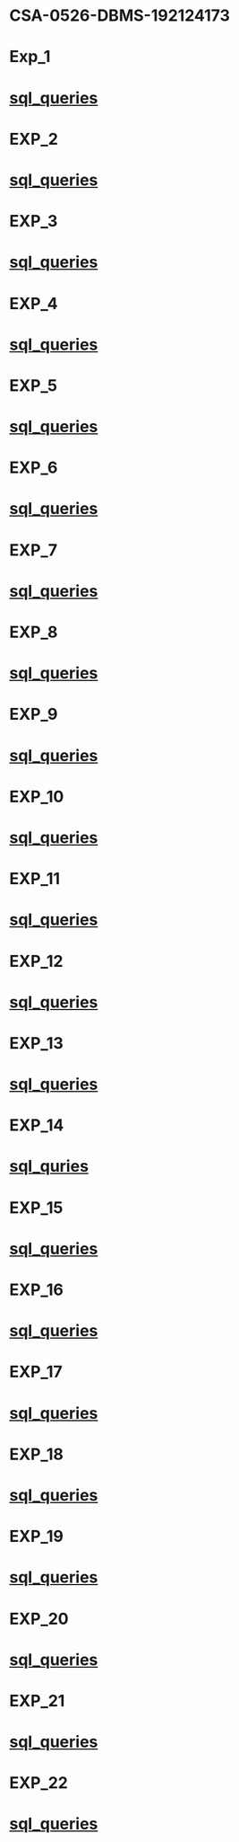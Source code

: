 # CSA-0526-DBMS-192124173 
# Exp_1
# [sql_queries](https://github.com/RajaRajeshwaran03/CSA-0526-DBMS-192124173/blob/main/DBMS-exp1.txt)
# EXP_2
# [sql_queries](https://github.com/RajaRajeshwaran03/CSA-0526-DBMS-192124173/blob/main/DBMS-exp2.txt)
# EXP_3
# [sql_queries](https://github.com/RajaRajeshwaran03/CSA-0526-DBMS-192124173/blob/main/DBMS-exp3.txt)
# EXP_4
# [sql_queries](https://github.com/RajaRajeshwaran03/CSA-0526-DBMS-192124173/blob/main/DBMS-exp4.txt)
# EXP_5
# [sql_queries](https://github.com/RajaRajeshwaran03/CSA-0526-DBMS-192124173/blob/main/DBMS-exp5.txt)
# EXP_6
# [sql_queries](https://github.com/RajaRajeshwaran03/CSA-0526-DBMS-192124173/blob/main/DBMS-exp6.txt)
# EXP_7
# [sql_queries](https://github.com/RajaRajeshwaran03/CSA-0526-DBMS-192124173/blob/main/DBMS-exp7.txt)
# EXP_8
# [sql_queries](https://github.com/RajaRajeshwaran03/CSA-0526-DBMS-192124173/blob/main/DBMS-exp8.txt)
# EXP_9
# [sql_queries](https://github.com/RajaRajeshwaran03/CSA-0526-DBMS-192124173/blob/main/EXPT%209.txt)
# EXP_10
# [sql_queries](https://github.com/RajaRajeshwaran03/CSA-0526-DBMS-192124173/blob/main/DBMS-exp10.txt)
# EXP_11
# [sql_queries](https://github.com/RajaRajeshwaran03/CSA-0526-DBMS-192124173/blob/main/DBMS-exp11.txt)
# EXP_12
# [sql_queries](https://github.com/RajaRajeshwaran03/CSA-0526-DBMS-192124173/blob/main/DBMS-exp12.txt)
# EXP_13
# [sql_queries](https://github.com/RajaRajeshwaran03/CSA-0526-DBMS-192124173/blob/main/DBMS-exp13.txt)
# EXP_14
# [sql_quries](https://github.com/RajaRajeshwaran03/CSA-0526-DBMS-192124173/blob/main/DBMS-exp14.txt)
# EXP_15
# [sql_queries](https://github.com/RajaRajeshwaran03/CSA-0526-DBMS-192124173/blob/main/DBMS-exp15.txt)
# EXP_16
# [sql_queries](https://github.com/RajaRajeshwaran03/CSA-0526-DBMS-192124173/blob/main/DBMS-exp16.txt)
# EXP_17
# [sql_queries](https://github.com/RajaRajeshwaran03/CSA-0526-DBMS-192124173/blob/main/DBMS-exp17.txt)
# EXP_18
# [sql_queries](https://github.com/RajaRajeshwaran03/CSA-0526-DBMS-192124173/blob/main/DBMS-exp18.txt)
# EXP_19
# [sql_queries](https://github.com/RajaRajeshwaran03/CSA-0526-DBMS-192124173/blob/main/DBMS-exp19.txt)
# EXP_20
# [sql_queries](https://github.com/RajaRajeshwaran03/CSA-0526-DBMS-192124173/blob/main/DBMS-exp20.txt)
# EXP_21
# [sql_queries](https://github.com/RajaRajeshwaran03/CSA-0526-DBMS-192124173/blob/main/DBMS-exp21.txt)
# EXP_22
# [sql_queries](https://github.com/RajaRajeshwaran03/CSA-0526-DBMS-192124173/blob/main/DBMS-exp22.txt)
